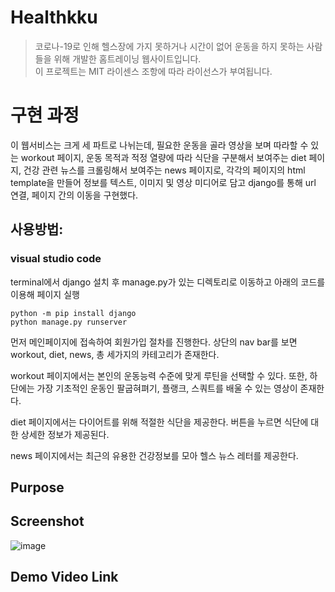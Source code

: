 # Healthkku  
 > 코로나-19로 인해 헬스장에 가지 못하거나 시간이 없어 운동을 하지 못하는 사람들을 위해 개발한 홈트레이닝 웹사이트입니다.  
 > 이 프로젝트는 MIT 라이센스 조항에 따라 라이선스가 부여됩니다.  

# 구현 과정
이 웹서비스는 크게 세 파트로 나뉘는데,
필요한 운동을 골라 영상을 보며 따라할 수 있는 workout 페이지,
운동 목적과 적정 열량에 따라 식단을 구분해서 보여주는 diet 페이지,
건강 관련 뉴스를 크롤링해서 보여주는 news 페이지로,
각각의 페이지의 html template을 만들어 정보를 텍스트, 이미지 및 영상 미디어로 담고 django를 통해 url 연결, 페이지 간의 이동을 구현했다.
 
## 사용방법:   
### visual studio code  
terminal에서 django 설치 후 manage.py가 있는 디렉토리로 이동하고 아래의 코드를 이용해 페이지 실행
```
python -m pip install django
python manage.py runserver
```   

먼저 메인페이지에 접속하여 회원가입 절차를 진행한다. 상단의 nav bar를 보면 workout, diet, news, 총 세가지의 카테고리가 존재한다.   
 
 workout 페이지에서는 본인의 운동능력 수준에 맞게 루틴을 선택할 수 있다. 또한, 하단에는 가장 기초적인 운동인 팔굽혀펴기, 플랭크, 스쿼트를 배울 수 있는 영상이 존재한다.  
  
 diet 페이지에서는 다이어트를 위해 적절한 식단을 제공한다. 버튼을 누르면 식단에 대한 상세한 정보가 제공된다.  

 news 페이지에서는 최근의 유용한 건강정보를 모아 헬스 뉴스 레터를 제공한다.  




## Purpose  

## Screenshot  
![image](https://user-images.githubusercontent.com/80010823/143768986-71da4e8a-80e8-49af-98ab-fa5d935079ed.png)  

## Demo Video Link  

